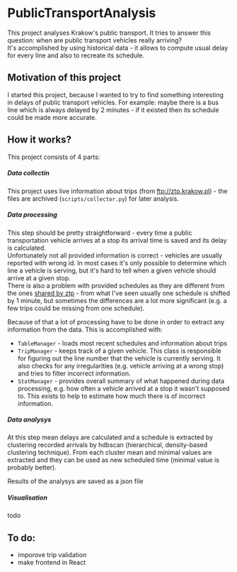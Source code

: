 # PublicTransportAnalysis
This project analyses Krakow's public transport. It tries to answer this 
question: when are public transport vehicles really arriving?  
It's accomplished by using historical data - it allows to compute usual delay 
for every line and also to recreate its schedule.


## Motivation of this project
I started this project, because I wanted to try to find something 
interesting in delays of public transport vehicles. 
For example: maybe there is a bus line which is always delayed by 2 minutes -
if it existed then its schedule could be made more accurate.  

## How it works?
This project consists of 4 parts:

##### Data collectin

This project uses live information about trips (from ftp://ztp.krakow.pl) - 
the files are archived (`scripts/collector.py`) for later analysis.   

##### Data processing
This step should be pretty straightforward - every time a public transportation 
vehicle arrives at a stop its arrival time is saved and its delay is calculated.  
Unfortunately not all provided information is correct - vehicles are usually
reported with wrong id. In most cases it's only possible to determine which line 
a vehicle is serving, but it's hard to tell when a given vehicle should arrive 
at a given stop.   
There is also a problem with provided schedules as they are different from 
the ones [shared by ztp](http://rozklady.ztp.krakow.pl/) - from what I've seen
usually one schedule is shifted by 1 minute, but sometimes the differences are 
a lot more significant (e.g. a few trips could be missing from one schedule).

Because of that a lot of processing have to be done in order to extract any 
information from the data. This is accomplished with:  
- `TableManager` - loads most recent schedules and information about trips
- `TripManager` - keeps track of a given vehicle. This class is responsible
for figuring out the line number that the vehicle is currently serving. It also
checks for any irregularities (e.g. vehicle arriving at a wrong stop) and tries 
to filter incorrect information.
- `StatManager` - provides overall summary of what happened during data 
processing, e.g. how often a vehicle arrived at a stop it wasn't supposed to. 
This exists to help to estimate how much there is of incorrect information.

##### Data analysys

At this step mean delays are calculated and a schedule is extracted by clustering 
recorded arrivals by hdbscan (hierarchical, density-based clustering technique). 
From each cluster mean and minimal values are extracted and 
they can be used as new scheduled time (minimal value is probably better).  

Results of the analysys are saved as a json file



##### Visualisation
todo


## To do:
- imporove trip validation
- make frontend in React